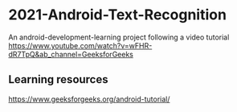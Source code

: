 # 2021-Android-Text-Recognition

An android-development-learning project following a video tutorial
https://www.youtube.com/watch?v=wFHR-dR7TpQ&ab_channel=GeeksforGeeks


## Learning resources
https://www.geeksforgeeks.org/android-tutorial/
